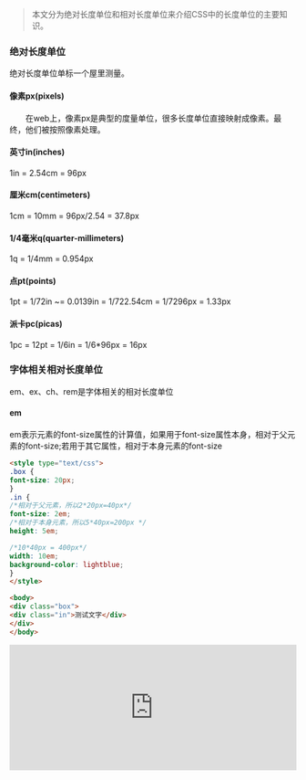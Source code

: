 
> 本文分为绝对长度单位和相对长度单位来介绍CSS中的长度单位的主要知识。

### 绝对长度单位

绝对长度单位单标一个屋里测量。

#### 像素px(pixels)

  在web上，像素px是典型的度量单位，很多长度单位直接映射成像素。最终，他们被按照像素处理。

#### 英寸in(inches)

1in = 2.54cm = 96px

#### 厘米cm(centimeters)

1cm = 10mm = 96px/2.54 = 37.8px

#### 1/4毫米q(quarter-millimeters)

1q = 1/4mm = 0.954px

#### 点pt(points)

1pt = 1/72in ~= 0.0139in = 1/722.54cm = 1/7296px = 1.33px

#### 派卡pc(picas)

1pc = 12pt = 1/6in = 1/6\*96px = 16px

### 字体相关相对长度单位

em、ex、ch、rem是字体相关的相对长度单位

#### em
em表示元素的font-size属性的计算值，如果用于font-size属性本身，相对于父元素的font-size;若用于其它属性，相对于本身元素的font-size

```html
<style type="text/css">
.box {
font-size: 20px;
}
.in {
/*相对于父元素，所以2*20px=40px*/
font-size: 2em;
/*相对于本身元素，所以5*40px=200px */
height: 5em;

/*10*40px = 400px*/
width: 10em;
background-color: lightblue;
}
</style>

<body>
<div class="box">
<div class="in">测试文字</div>
</div>
</body>
```

<iframe style="width: 100%; height: 220px;" src="https://demo.xiaohuochai.site/css/base/b1.html" frameborder="0" width="320" height="240"></iframe>